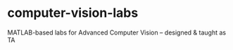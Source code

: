 # computer-vision-labs
MATLAB-based labs for Advanced Computer Vision – designed &amp; taught as TA
